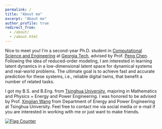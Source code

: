 ```yaml
---
permalink: /
title: "About me"
excerpt: "About me"
author_profile: true
redirect_from: 
  - /about/
  - /about.html
---
```


Nice to meet you! I'm a second-year Ph.D. student in [Computational Science and Engineering](https://www.cse.gatech.edu/) at [Georgia Tech](https://www.gatech.edu/), advised by Prof. [Peng Chen](https://faculty.cc.gatech.edu/~pchen402/). Following the idea of reduced-order modeling, I am interested in learning latent dynamics in a low-dimensional latent space for dynamical systems and real-world problems. The ultimate goal is to achieve fast and accurate prediction for these systems, i.e., reliable digital twins, that benefit a number of related tasks.

I got my B.S. and B.Eng. from [Tsinghua University](https://www.tsinghua.edu.cn/en/), majoring in Mathematics and Physics + Energy and Power Engineering. I was honored to be advised by Prof. [Xingjian Wang](https://www.depe.tsinghua.edu.cn/depeen/info/1297/1261.htm) from Department of Energy and Power Engineering at Tsinghua University. Feel free to contact me via social media or e-mail if you are interested in working with me or just want to make friends.

<a href="http://s01.flagcounter.com/more/Pee"><img src="https://s01.flagcounter.com/mini/Pee/bg_BFC8FF/txt_000000/border_CCCCCC/flags_0/" alt="Flag Counter" border="0"></a>
